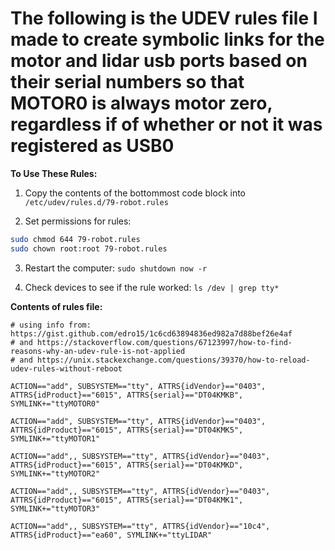 # The following is the UDEV rules file I made to create symbolic links for the motor and lidar usb ports based on their serial numbers so that MOTOR0 is always motor zero, regardless if of whether or not it was registered as USB0

<b>To Use These Rules:</b>
1. Copy the contents of the bottommost code block into `/etc/udev/rules.d/79-robot.rules`

2. Set permissions for rules:
```sh
sudo chmod 644 79-robot.rules
sudo chown root:root 79-robot.rules
```

3. Restart the computer:
`sudo shutdown now -r`

4. Check devices to see if the rule worked:
`ls /dev | grep tty*`

<b>Contents of rules file:</b>

```rules
# using info from: https://gist.github.com/edro15/1c6cd63894836ed982a7d88bef26e4af
# and https://stackoverflow.com/questions/67123997/how-to-find-reasons-why-an-udev-rule-is-not-applied
# and https://unix.stackexchange.com/questions/39370/how-to-reload-udev-rules-without-reboot

ACTION=="add", SUBSYSTEM=="tty", ATTRS{idVendor}=="0403", ATTRS{idProduct}=="6015", ATTRS{serial}=="DT04KMKB", SYMLINK+="ttyMOTOR0"

ACTION=="add", SUBSYSTEM=="tty", ATTRS{idVendor}=="0403", ATTRS{idProduct}=="6015", ATTRS{serial}=="DT04KMK5", SYMLINK+="ttyMOTOR1"

ACTION=="add",, SUBSYSTEM=="tty", ATTRS{idVendor}=="0403", ATTRS{idProduct}=="6015", ATTRS{serial}=="DT04KMKD", SYMLINK+="ttyMOTOR2"

ACTION=="add",, SUBSYSTEM=="tty", ATTRS{idVendor}=="0403", ATTRS{idProduct}=="6015", ATTRS{serial}=="DT04KMK1", SYMLINK+="ttyMOTOR3"

ACTION=="add",, SUBSYSTEM=="tty", ATTRS{idVendor}=="10c4", ATTRS{idProduct}=="ea60", SYMLINK+="ttyLIDAR"
```
